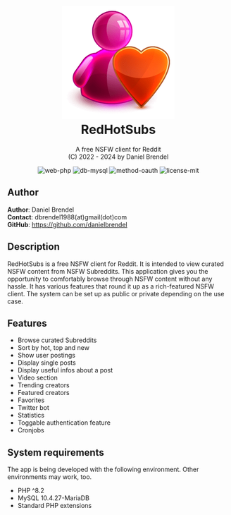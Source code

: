 <h1 align="center">
    <img src="public/img/logo_big.png" width="256"/><br/>
    RedHotSubs
</h1>

<p align="center">
    A free NSFW client for Reddit<br/>
    (C) 2022 - 2024 by Daniel Brendel
</p>

<p align="center">
    <img src="https://img.shields.io/badge/web-php-orange" alt="web-php"/>
    <img src="https://img.shields.io/badge/db-mysql-pink" alt="db-mysql"/>
    <img src="https://img.shields.io/badge/method-oauth-yellow" alt="method-oauth"/>
    <img src="https://img.shields.io/badge/license-MIT-blue" alt="license-mit"/>
</p>

## Author

__Author__: Daniel Brendel\
__Contact__: dbrendel1988(at)gmail(dot)com\
__GitHub__: https://github.com/danielbrendel

## Description
RedHotSubs is a free NSFW client for Reddit. It is intended to view curated NSFW content from
NSFW Subreddits. This application gives you the opportunity to comfortably browse through 
NSFW content without any hassle. It has various features that round it up as a rich-featured
NSFW client. The system can be set up as public or private depending on the use case.

## Features
- Browse curated Subreddits
- Sort by hot, top and new
- Show user postings
- Display single posts
- Display useful infos about a post
- Video section
- Trending creators
- Featured creators
- Favorites
- Twitter bot
- Statistics
- Toggable authentication feature
- Cronjobs

## System requirements
The app is being developed with the following environment. Other environments may work, too.
- PHP ^8.2
- MySQL 10.4.27-MariaDB
- Standard PHP extensions
